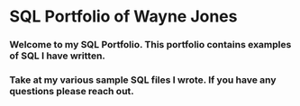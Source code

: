 # SQL Portfolio of Wayne Jones
### Welcome to my SQL Portfolio. This portfolio contains examples of SQL I have written. 
### Take at my various sample SQL files I wrote. If you have any questions please reach out. 

